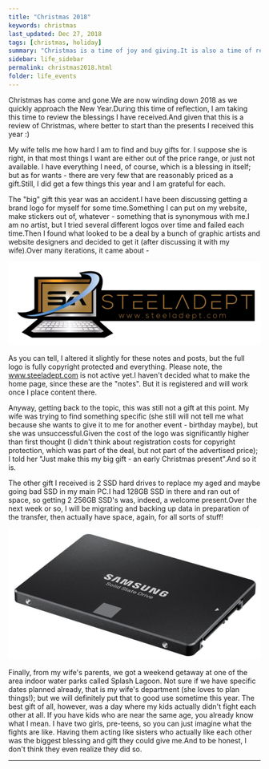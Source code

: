 ```yaml
---
title: "Christmas 2018"
keywords: christmas
last_updated: Dec 27, 2018
tags: [christmas, holiday]
summary: "Christmas is a time of joy and giving.It is also a time of receiving and showing off what you got.Here is my show-off page :)"
sidebar: life_sidebar
permalink: christmas2018.html
folder: life_events
---
```


Christmas has come and gone.We are now winding down 2018 as we quickly approach the New Year.During this time of reflection, I am taking this time to review the blessings I have received.And given that this is a review of Christmas, where better to start than the presents I received this year :)

My wife tells me how hard I am to find and buy gifts for. I suppose she is right, in that most things I want are either out of the price range, or just not available. I have everything I need, of course, which is a blessing in itself; but as for wants - there are very few that are reasonably priced as a gift.Still, I did get a few things this year and I am grateful for each.

The "big" gift this year was an accident.I have been discussing getting a brand logo for myself for some time.Something I can put on my website, make stickers out of, whatever - something that is synonymous with me.I am no artist, but I tried several different logos over time and failed each time.Then I found what looked to be a deal by a bunch of graphic artists and website designers and decided to get it (after discussing it with my wife).Over many iterations, it came about -

![alt text:  Steeladept Logo][salogo]

As you can tell, I altered it slightly for these notes and posts, but the full logo is fully copyright protected and everything. Please note, the www.steeladept.com is not active yet.I haven't decided what to make the home page, since these are the "notes". But it is registered and will work once I place content there.

Anyway, getting back to the topic, this was still not a gift at this point. My wife was trying to find something specific (she still will not tell me what because she wants to give it to me for another event - birthday maybe), but she was unsuccessful.Given the cost of the logo was significantly higher than first thought (I didn't think about registration costs for copyright protection, which was part of the deal, but not part of the advertised price); I told her "Just make this my big gift - an early Christmas present".And so it is.

The other gift I received is 2 SSD hard drives to replace my aged and maybe going bad SSD in my main PC.I had 128GB SSD in there and ran out of space, so getting 2 256GB SSD's was, indeed, a welcome present.Over the next week or so, I will be migrating and backing up data in preparation of the transfer, then actually have space, again, for all sorts of stuff!

![alt text:  Samsung SSD][ssd]

Finally, from my wife's parents, we got a weekend getaway at one of the area indoor water parks called Splash Lagoon. Not sure if we have specific dates planned already, that is my wife's department (she loves to plan things!); but we will definitely put that to good use sometime this year. The best gift of all, however, was a day where my kids actually didn't fight each other at all. If you have kids who are near the same age, you already know what I mean. I have two girls, pre-teens, so you can just imagine what the fights are like. Having them acting like sisters who actually like each other was the biggest blessing and gift they could give me.And to be honest, I don't think they even realize they did so.

---
[salogo]:  images/SteeladeptFF-01.png "Steeladept Logo"
[ssd]:  images/Samsung-EVO-256GB-SSD.jpg "Samsung SSD"